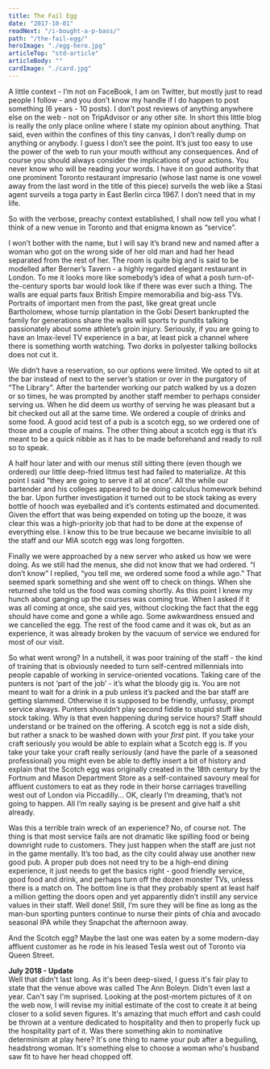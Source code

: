 ```yaml
---
title: The Fail Egg
date: "2017-10-01"
readNext: "/i-bought-a-p-bass/"
path: "/the-fail-egg/"
heroImage: "./egg-hero.jpg"
articleTop: "std-article"
articleBody: ""
cardImage: "./card.jpg"
---
```

<div class="std-article">
A little context -  I’m not on FaceBook, I am on Twitter, but mostly just to read people I follow - and you don’t know my handle if I do happen to post something (6 years - 10 posts). I don’t post reviews of anything anywhere else on the web - not on TripAdvisor or any other site. In short this little blog is really the only place online where I state my opinion about anything. That said, even within the confines of this tiny canvas, I don’t really dump on anything or anybody. I guess I don’t see the point. It’s just too easy to use the power of the web to run your mouth without any consequences. And of course you should always consider the implications of your actions. You never know who will be reading your words. I have it on good authority that one prominent Toronto restaurant impresario (whose last name is one vowel away from the last word in the title of this piece) surveils the web like a Stasi agent surveils a toga party in East Berlin circa 1967. I don’t need that in my life.

So with the verbose, preachy context established, I shall now tell you what I think of a new venue in Toronto and that enigma known as “service”.

I won’t bother with the name, but I will say it’s brand new and named after a woman who got on the wrong side of her old man and had her head separated from the rest of her. The room is quite big and is said to be modelled after Berner’s Tavern - a highly regarded elegant restaurant in London. To me it looks more like somebody’s idea of what a posh turn-of-the-century sports bar would look like if there was ever such a thing. The walls are equal parts faux British Empire memorabilia and big-ass TVs. Portraits of important men from the past, like great great uncle Bartholomew, whose turnip plantation in the Gobi Desert bankrupted the family for generations share the walls will sports tv pundits talking passionately about some athlete’s groin injury. Seriously, if you are going to have an Imax-level TV experience in a bar, at least pick a channel where there is something worth watching. Two dorks in polyester talking bollocks does not cut it. 

We didn’t have a reservation, so our options were limited. We opted to sit at the bar instead of next to the server’s station or over in the purgatory of “The Library”. After the bartender working our patch walked by us a dozen or so times, he was prompted by another staff member to perhaps consider serving us. When he did deem us worthy of serving he was pleasant but a bit checked out all at the same time. We ordered a couple of drinks and some food. A good acid test of a pub is a scotch egg, so we ordered one of those and a couple of mains. The other thing about a scotch egg is that it’s meant to be a quick nibble as it has to be made beforehand and ready to roll so to speak.

A half hour later and with our menus still sitting there (even though we ordered) our little deep-fried litmus test had failed to materialize. At this point I said “they are going to serve it all at once”. All the while our bartender and his colleges appeared to be doing calculus homework behind the bar. Upon further investigation it turned out to be stock taking as every bottle of hooch was eyeballed and it’s contents estimated and documented. Given the effort that was being expended on toting up the booze, it was clear this was a high-priority job that had to be done at the expense of everything else. I know this to be true because we became invisible to all the staff and our MIA scotch egg was long forgotten.

Finally we were approached by a new server who asked us how we were doing. As we still had the menus, she did not know that we had ordered. “I don’t know” I replied, “you tell me, we ordered some food a while ago.” That seemed spark something and she went off to check on things. When she returned she told us the food was coming shortly. As this point I knew my hunch about ganging up the courses was coming true. When I asked if it was all coming at once, she said yes, without clocking the fact that the egg should have come and gone a while ago. Some awkwardness ensued and we cancelled the egg. The rest of the food came and it was ok, but as an experience, it was already broken by the vacuum of service we endured for most of our visit.

So what went wrong? In a nutshell, it was poor training of the staff - the kind of training that is obviously needed to turn self-centred millennials into people capable of working in service-oriented vocations. Taking care of the punters is not ‘part of the job’ - it’s what the bloody gig is. You are not meant to wait for a drink in a pub unless it’s packed and the bar staff are getting slammed. Otherwise it is supposed to be friendly, unfussy, prompt service always. Punters shouldn’t play second fiddle to stupid stuff like stock taking. Why is that even happening during service hours? Staff should understand or be trained on the offering. A scotch egg is not a side dish, but rather a snack to be washed down with your *first* pint. If you take your craft seriously you would be able to explain what a Scotch egg is. If you take your take your craft really seriously (and have the parle of a seasoned professional) you might even be able to deftly insert a bit of history and explain that the Scotch egg was originally created in the 18th century  by the Fortnum and Mason Department Store as a self-contained savoury meal for affluent customers to eat as they rode in their horse carriages travelling west out of London via Piccadilly...  OK, clearly I’m dreaming, that’s not going to happen. All I’m really saying is be present and give half a shit already.

Was this a terrible train wreck of an experience? No, of course not. The thing is that most service fails are not dramatic like spilling food or being downright rude to customers. They just happen when the staff are just not in the game mentally. It’s too bad, as the city could alway use another new good pub. A proper pub does not need try to be a high-end dining experience, it just needs to get the basics right - good friendly service, good food and drink, and perhaps turn off the dozen monster TVs, unless there is a match on. The bottom line is that they probably spent at least half a million getting the doors open and yet apparently didn’t instill any service values in their staff. Well done! Still, I’m sure they will be fine as long as the man-bun sporting punters continue to nurse their pints of chia and avocado seasonal IPA while they Snapchat the afternoon away. 

And the Scotch egg? Maybe the last one was eaten by a some modern-day affluent customer as he rode in his leased Tesla west out of Toronto via Queen Street.

**July 2018 - Update**<br/>
Well that didn't last long. As it's been deep-sixed, I guess it's fair play to state that the venue above was called The Ann Boleyn. Didn't even last a year. Can't say I'm suprised. Looking at the post-mortem pictures of it on the web now, I will revise my initial estimate of the cost to create it at being closer to a solid seven figures. It's amazing that much effort and cash could be thrown at a venture dedicated to hospitality and then to properly fuck up the hospitality part of it. Was there something akin to nominative determinism at play here? It's one thing to name your pub after a beguiling, headstrong woman. It's something else to choose a woman who's husband saw fit to have her head chopped off.





</div>

